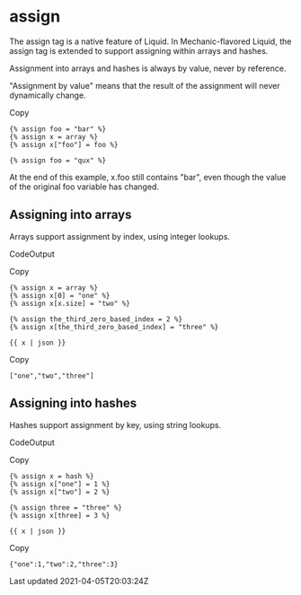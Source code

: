 # assign

The assign tag is a native feature of Liquid. In Mechanic-flavored Liquid, the assign tag is extended to support assigning within arrays and hashes.

Assignment into arrays and hashes is always by value, never by reference.

"Assignment by value" means that the result of the assignment will never dynamically change.

Copy

    {% assign foo = "bar" %}
    {% assign x = array %}
    {% assign x["foo"] = foo %}
    
    {% assign foo = "qux" %}

At the end of this example, x.foo still contains "bar", even though the value of the original foo variable has changed.

## Assigning into arrays

Arrays support assignment by index, using integer lookups.

CodeOutput

Copy

    {% assign x = array %}
    {% assign x[0] = "one" %}
    {% assign x[x.size] = "two" %}
    
    {% assign the_third_zero_based_index = 2 %}
    {% assign x[the_third_zero_based_index] = "three" %}
    
    {{ x | json }}

Copy

    ["one","two","three"]

## Assigning into hashes

Hashes support assignment by key, using string lookups.

CodeOutput

Copy

    {% assign x = hash %}
    {% assign x["one"] = 1 %}
    {% assign x["two"] = 2 %}
    
    {% assign three = "three" %}
    {% assign x[three] = 3 %}
    
    {{ x | json }}

Copy

    {"one":1,"two":2,"three":3}

Last updated 2021-04-05T20:03:24Z